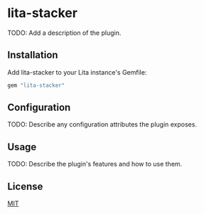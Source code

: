 # lita-stacker

TODO: Add a description of the plugin.

## Installation

Add lita-stacker to your Lita instance's Gemfile:

``` ruby
gem "lita-stacker"
```


## Configuration

TODO: Describe any configuration attributes the plugin exposes.

## Usage

TODO: Describe the plugin's features and how to use them.

## License

[MIT](http://opensource.org/licenses/MIT)
